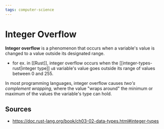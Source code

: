 ```yaml
---
tags: computer-science
---
```


# Integer Overflow

**Integer overflow** is a phenomenon that occurs when a variable's value is changed to a value outside its designated range.

- for ex. in [[Rust]], integer overflow occurs when the [[integer-types-rust|integer type]] `u8` variable's value goes outside its range of values between 0 and 255.

In most programming languages, integer overflow causes _two's complement wrapping_, where the value "wraps around" the minimum or maximum of the values the variable's type can hold.

## Sources

- <https://doc.rust-lang.org/book/ch03-02-data-types.html#integer-types>
